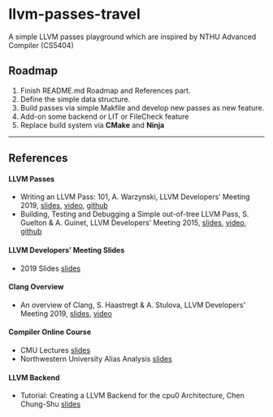 # llvm-passes-travel
A simple LLVM passes playground which are inspired by NTHU Advanced Compiler (CS5404)
## Roadmap
1. Finish README.md Roadmap and References part.
2. Define the simple data structure.
3. Build passes via simple Makfile and develop new passes as new feature.
4. Add-on some backend or LIT or FileCheck feature
5. Replace build system via **CMake** and **Ninja**
---
## References
#### LLVM Passes
- Writing an LLVM Pass: 101, A. Warzynski, LLVM Developers’ Meeting 2019, [slides](https://llvm.org/devmtg/2019-10/slides/Warzynski-WritingAnLLVMPass.pdf), [video](https://youtu.be/ar7cJl2aBuU), [github](https://github.com/banach-space/llvm-tutor)
- Building, Testing and Debugging a Simple out-of-tree LLVM Pass, S. Guelton & A. Guinet, LLVM Developers’ Meeting 2015, [slides](https://llvm.org/devmtg/2015-10/slides/GueltonGuinet-BuildingTestingDebuggingASimpleOutOfTreePass.pdf), [video](https://youtu.be/BnlG-owSVTk), [github](https://github.com/quarkslab/llvm-dev-meeting-tutorial-2015)

#### LLVM Developers’ Meeting Slides
- 2019 Slides [slides](https://llvm.org/devmtg/2019-10/slides/)

#### Clang Overview
- An overview of Clang, S. Haastregt & A. Stulova, LLVM Developers’ Meeting 2019, [slides](https://llvm.org/devmtg/2019-10/slides/ClangTutorial-Stulova-vanHaastregt.pdf), [video](https://youtu.be/5kkMpJpIGYU)

#### Compiler Online Course
- CMU Lectures [slides](https://www.cs.cmu.edu/afs/cs/academic/class/15745-s16/www/lectures/)
- Northwestern University Alias Analysis [slides](https://users.cs.northwestern.edu/~simonec/files/Teaching/CAT/slides/AliasAnalysis.pdf)

#### LLVM Backend
- Tutorial: Creating a LLVM Backend for the cpu0 Architecture, Chen Chung-Shu [slides](http://jonathan2251.github.io/lbd/TutorialLLVMBackendCpu0.pdf)
